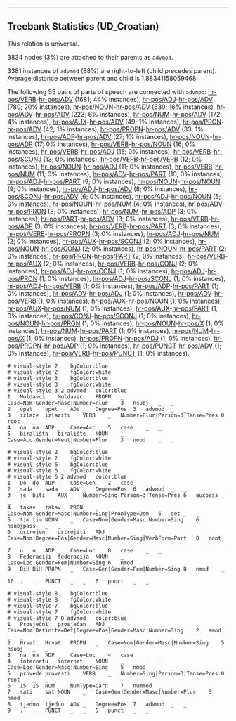 

--------------------------------------------------------------------------------

## Treebank Statistics (UD_Croatian)

This relation is universal.

3834 nodes (3%) are attached to their parents as `advmod`.

3381 instances of `advmod` (88%) are right-to-left (child precedes parent).
Average distance between parent and child is 1.88341158059468.

The following 55 pairs of parts of speech are connected with `advmod`: [hr-pos/VERB]()-[hr-pos/ADV]() (1681; 44% instances), [hr-pos/ADJ]()-[hr-pos/ADV]() (780; 20% instances), [hr-pos/NOUN]()-[hr-pos/ADV]() (630; 16% instances), [hr-pos/ADV]()-[hr-pos/ADV]() (223; 6% instances), [hr-pos/NUM]()-[hr-pos/ADV]() (172; 4% instances), [hr-pos/AUX]()-[hr-pos/ADV]() (49; 1% instances), [hr-pos/PRON]()-[hr-pos/ADV]() (42; 1% instances), [hr-pos/PROPN]()-[hr-pos/ADV]() (33; 1% instances), [hr-pos/ADP]()-[hr-pos/ADV]() (27; 1% instances), [hr-pos/NOUN]()-[hr-pos/ADP]() (17; 0% instances), [hr-pos/VERB]()-[hr-pos/NOUN]() (16; 0% instances), [hr-pos/VERB]()-[hr-pos/ADJ]() (15; 0% instances), [hr-pos/VERB]()-[hr-pos/SCONJ]() (13; 0% instances), [hr-pos/VERB]()-[hr-pos/VERB]() (12; 0% instances), [hr-pos/NOUN]()-[hr-pos/ADJ]() (11; 0% instances), [hr-pos/VERB]()-[hr-pos/NUM]() (11; 0% instances), [hr-pos/ADV]()-[hr-pos/PART]() (10; 0% instances), [hr-pos/ADJ]()-[hr-pos/PART]() (9; 0% instances), [hr-pos/NOUN]()-[hr-pos/NOUN]() (9; 0% instances), [hr-pos/ADJ]()-[hr-pos/ADJ]() (8; 0% instances), [hr-pos/SCONJ]()-[hr-pos/ADV]() (6; 0% instances), [hr-pos/ADJ]()-[hr-pos/NOUN]() (5; 0% instances), [hr-pos/NOUN]()-[hr-pos/NUM]() (4; 0% instances), [hr-pos/ADV]()-[hr-pos/PRON]() (3; 0% instances), [hr-pos/NUM]()-[hr-pos/ADP]() (3; 0% instances), [hr-pos/PART]()-[hr-pos/ADV]() (3; 0% instances), [hr-pos/VERB]()-[hr-pos/ADP]() (3; 0% instances), [hr-pos/VERB]()-[hr-pos/PART]() (3; 0% instances), [hr-pos/VERB]()-[hr-pos/PROPN]() (3; 0% instances), [hr-pos/ADJ]()-[hr-pos/NUM]() (2; 0% instances), [hr-pos/AUX]()-[hr-pos/SCONJ]() (2; 0% instances), [hr-pos/NOUN]()-[hr-pos/CONJ]() (2; 0% instances), [hr-pos/NOUN]()-[hr-pos/PART]() (2; 0% instances), [hr-pos/PRON]()-[hr-pos/PART]() (2; 0% instances), [hr-pos/VERB]()-[hr-pos/AUX]() (2; 0% instances), [hr-pos/VERB]()-[hr-pos/CONJ]() (2; 0% instances), [hr-pos/ADJ]()-[hr-pos/CONJ]() (1; 0% instances), [hr-pos/ADJ]()-[hr-pos/PRON]() (1; 0% instances), [hr-pos/ADJ]()-[hr-pos/SCONJ]() (1; 0% instances), [hr-pos/ADJ]()-[hr-pos/VERB]() (1; 0% instances), [hr-pos/ADP]()-[hr-pos/PART]() (1; 0% instances), [hr-pos/ADV]()-[hr-pos/ADJ]() (1; 0% instances), [hr-pos/ADV]()-[hr-pos/VERB]() (1; 0% instances), [hr-pos/AUX]()-[hr-pos/NOUN]() (1; 0% instances), [hr-pos/AUX]()-[hr-pos/NUM]() (1; 0% instances), [hr-pos/AUX]()-[hr-pos/PART]() (1; 0% instances), [hr-pos/CONJ]()-[hr-pos/SCONJ]() (1; 0% instances), [hr-pos/NOUN]()-[hr-pos/PRON]() (1; 0% instances), [hr-pos/NOUN]()-[hr-pos/X]() (1; 0% instances), [hr-pos/NUM]()-[hr-pos/PART]() (1; 0% instances), [hr-pos/NUM]()-[hr-pos/X]() (1; 0% instances), [hr-pos/PROPN]()-[hr-pos/ADJ]() (1; 0% instances), [hr-pos/PROPN]()-[hr-pos/ADP]() (1; 0% instances), [hr-pos/PUNCT]()-[hr-pos/ADV]() (1; 0% instances), [hr-pos/VERB]()-[hr-pos/PUNCT]() (1; 0% instances).


~~~ conllu
# visual-style 2	bgColor:blue
# visual-style 2	fgColor:white
# visual-style 3	bgColor:blue
# visual-style 3	fgColor:white
# visual-style 3 2 advmod	color:blue
1	Moldavci	Moldavac	PROPN	_	Case=Nom|Gender=Masc|Number=Plur	3	nsubj	_	_
2	opet	opet	ADV	_	Degree=Pos	3	advmod	_	_
3	izlaze	izlaziti	VERB	_	Number=Plur|Person=3|Tense=Pres	0	root	_	_
4	na	na	ADP	_	Case=Acc	5	case	_	_
5	birališta	biralište	NOUN	_	Case=Acc|Gender=Neut|Number=Plur	3	nmod	_	_

~~~


~~~ conllu
# visual-style 2	bgColor:blue
# visual-style 2	fgColor:white
# visual-style 6	bgColor:blue
# visual-style 6	fgColor:white
# visual-style 6 2 advmod	color:blue
1	Do	do	ADP	_	Case=Gen	2	case	_	_
2	sada	sada	ADV	_	Degree=Pos	6	advmod	_	_
3	je	biti	AUX	_	Number=Sing|Person=3|Tense=Pres	6	auxpass	_	_
4	takav	takav	PRON	_	Case=Nom|Gender=Masc|Number=Sing|PronType=Dem	5	det	_	_
5	tim	tim	NOUN	_	Case=Nom|Gender=Masc|Number=Sing	6	nsubjpass	_	_
6	ustrojen	ustrojiti	ADJ	_	Case=Nom|Degree=Pos|Gender=Masc|Number=Sing|VerbForm=Part	0	root	_	_
7	u	u	ADP	_	Case=Loc	8	case	_	_
8	Federaciji	federacija	NOUN	_	Case=Loc|Gender=Fem|Number=Sing	6	nmod	_	_
9	BiH	BiH	PROPN	_	Case=Gen|Gender=Fem|Number=Sing	8	nmod	_	_
10	.	.	PUNCT	_	_	6	punct	_	_

~~~


~~~ conllu
# visual-style 8	bgColor:blue
# visual-style 8	fgColor:white
# visual-style 7	bgColor:blue
# visual-style 7	fgColor:white
# visual-style 7 8 advmod	color:blue
1	Prosječni	prosječan	ADJ	_	Case=Nom|Definite=Def|Degree=Pos|Gender=Masc|Number=Sing	2	amod	_	_
2	Hrvat	Hrvat	PROPN	_	Case=Nom|Gender=Masc|Number=Sing	5	nsubj	_	_
3	na	na	ADP	_	Case=Loc	4	case	_	_
4	internetu	internet	NOUN	_	Case=Loc|Gender=Masc|Number=Sing	5	nmod	_	_
5	provede	provesti	VERB	_	Number=Sing|Person=3|Tense=Pres	0	root	_	_
6	15	15	NUM	_	NumType=Card	7	nummod	_	_
7	sati	sat	NOUN	_	Case=Gen|Gender=Masc|Number=Plur	5	nmod	_	_
8	tjedno	tjedno	ADV	_	Degree=Pos	7	advmod	_	_
9	.	.	PUNCT	_	_	5	punct	_	_

~~~


